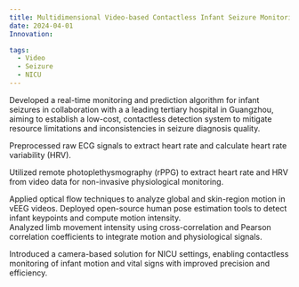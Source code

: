 ```yaml
---
title: Multidimensional Video-based Contactless Infant Seizure Monitoring
date: 2024-04-01
Innovation: 

tags:
  - Video
  - Seizure
  - NICU
---
```

Developed a real-time monitoring and prediction algorithm for infant seizures in collaboration with a a leading tertiary hospital in Guangzhou, aiming to establish a low-cost, contactless detection system to mitigate resource limitations and inconsistencies in seizure diagnosis quality.

Preprocessed raw ECG signals to extract heart rate and calculate heart rate variability (HRV).

Utilized remote photoplethysmography (rPPG) to extract heart rate and HRV from video data for non-invasive physiological monitoring. 

Applied optical flow techniques to analyze global and skin-region motion in vEEG videos.
Deployed open-source human pose estimation tools to detect infant keypoints and compute motion intensity.  
Analyzed limb movement intensity using cross-correlation and Pearson correlation coefficients to integrate motion and physiological signals.

Introduced a camera-based solution for NICU settings, enabling contactless monitoring of infant motion and vital signs with improved precision and efficiency.

<!--more-->

